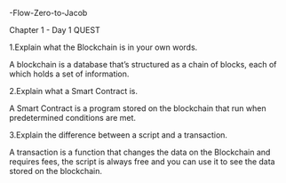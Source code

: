 -Flow-Zero-to-Jacob

Chapter 1 - Day 1 QUEST

1.Explain what the Blockchain is in your own words.

A blockchain is a database that’s structured as a chain of blocks, each of which holds a set of information.

2.Explain what a Smart Contract is.

A Smart Contract is a program stored on the blockchain that run when predetermined conditions are met.

3.Explain the difference between a script and a transaction.

A transaction is a function that changes the data on the Blockchain and requires fees, the script is always free and you can use it to see the data stored on the blockchain.

